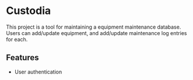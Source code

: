 # Custodia

This project is a tool for maintaining a equipment maintenance database.
Users can add/update equipment, and add/update maintenance log entries for each.

## Features

- User authentication
